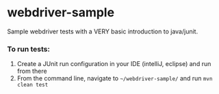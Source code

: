 # webdriver-sample

Sample webdriver tests with a VERY basic introduction to java/junit.  

### To run tests:
1) Create a JUnit run configuration in your IDE (intelliJ, eclipse) and run from there
2) From the command line, navigate to `~/webdriver-sample/` and run `mvn clean test`
